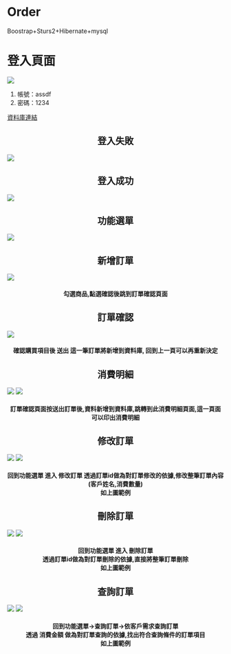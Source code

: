 # Order
Boostrap+Sturs2+Hibernate+mysql

<h1 align="center>簡易訂單管理系統</h1>
<h2 align="center">登入頁面</h2>

<img src="https://github.com/Troy0718/Order/blob/main/作品畫面/首頁.png">


<ol>
  <li>帳號：assdf</li>
  <li>密碼：1234</li>
</ol>
<a href="https://github.com/Troy0718/Order/tree/main/sql_script(database)">資料庫連結</a>

<h2 align="center">登入失敗</h2>
<img src="https://github.com/Troy0718/Order/blob/main/作品畫面/登入失敗.png">

<h2 align="center">登入成功</h2>
<img src="https://github.com/Troy0718/Order/blob/main/作品畫面/登入成功.png">

<h2 align="center">功能選單</h2>
<img src="https://github.com/Troy0718/Order/blob/main/作品畫面/功能選單.png">

<h2 align="center">新增訂單</h2>
<img src="https://github.com/Troy0718/Order/blob/main/作品畫面/訂單頁面.png">
<h4 align="center">勾選商品,點選確認後跳到訂單確認頁面</h4>

<h2 align="center">訂單確認</h2>
<img src="https://github.com/Troy0718/Order/blob/main/作品畫面/訂單確認.png">
<h4 align="center">確認購買項目後 送出 這一筆訂單將新增到資料庫, 回到上一頁可以再重新決定<h4>

<h2 align="center">消費明細</h2>
<img src="https://github.com/Troy0718/Order/blob/main/作品畫面/消費明細.png">
<img src="https://github.com/Troy0718/Order/blob/main/作品畫面/列印結果.png">
<h4 align="center">訂單確認頁面按送出訂單後,資料新增到資料庫,跳轉到此消費明細頁面,這一頁面可以印出消費明細<h4>




<h2 align="center">修改訂單</h2>
<img src="https://github.com/Troy0718/Order/blob/main/作品畫面/修改訂單.png">
<img src="https://github.com/Troy0718/Order/blob/main/作品畫面/修改完成.png">
<h4 align="center">
回到功能選單 進入 修改訂單
透過訂單id做為對訂單修改的依據,修改整筆訂單內容(客戶姓名,消費數量)<br> 
如上圖範例<br>
</h4>

<h2 align="center">刪除訂單</h2>
<img src="https://github.com/Troy0718/Order/blob/main/作品畫面/刪除訂單.png">
<img src="https://github.com/Troy0718/Order/blob/main/作品畫面/刪除完成.png">
<h4 align="center">
回到功能選單 進入 刪除訂單<br>
透過訂單id做為對訂單刪除的依據,直接將整筆訂單刪除<br> 
如上圖範例<br>
</h4>

<h2 align="center">查詢訂單</h2>
<img src="https://github.com/Troy0718/Order/blob/main/作品畫面/訂單查詢.png">
<img src="https://github.com/Troy0718/Order/blob/main/作品畫面/查詢結果.png">
<h4 align="center">
回到功能選單->查詢訂單->依客戶需求查詢訂單 <br>
透過 消費金額 做為對訂單查詢的依據,找出符合查詢條件的訂單項目<br> 
如上圖範例 
</h4>









